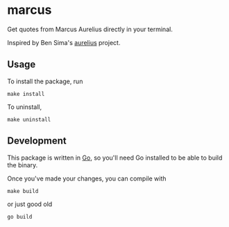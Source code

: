# marcus

Get quotes from Marcus Aurelius directly in your terminal.

Inspired by Ben Sima's [aurelius](https://github.com/bsima/aurelius) project.

## Usage

To install the package, run

```
make install
```

To uninstall,

```
make uninstall
```

## Development

This package is written in [Go](https://golang.org/), so you'll need Go installed to be able to build the binary.

Once you've made your changes, you can compile with

```
make build
```

or just good old

```
go build
```
